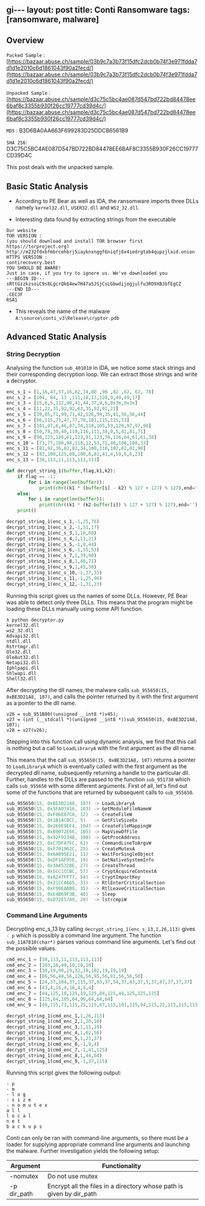 gi---
layout: post
title: Conti Ransomware
tags: [ransomware, malware]
---

## Overview

`Packed Sample` : [https://bazaar.abuse.ch/sample/03b9c7a3b73f15dfc2dcb0b74f3e971fdda7d1d1e2010c6d1861043f90a2fecd/](https://bazaar.abuse.ch/sample/03b9c7a3b73f15dfc2dcb0b74f3e971fdda7d1d1e2010c6d1861043f90a2fecd/)

`Unpacked Sample` : [https://bazaar.abuse.ch/sample/d3c75c5bc4ae087d547bd722bd84478ee6baf8c3355b930f26cc19777cd39d4c/](https://bazaar.abuse.ch/sample/d3c75c5bc4ae087d547bd722bd84478ee6baf8c3355b930f26cc19777cd39d4c/)

`MD5` : B3D6BA0AA663F699283D25DDCB6561B9

`SHA 256`: D3C75C5BC4AE087D547BD722BD84478EE6BAF8C3355B930F26CC19777CD39D4C

This post deals with the unpacked sample. 

## Basic Static Analysis

* According to PE Bear as well as IDA, the ransomware imports three DLLs namely `kernel32.dll`, `USER32.dll` and `WS2_32.dll`.

* Interesting data found by extracting strings from the executable
```
Our website
TOR VERSION : 
(you should download and install TOR browser first https://torproject.org) 
http://m232fdxbfmbrcehbrj5iayknxnggf6niqfj6x4iedrgtab4qupzjlaid.onion 
HTTPS VERSION : 
contirecovery.best
YOU SHOULD BE AWARE! 
Just in case, if you try to ignore us. We've downloaded you
---BEGIN ID---
sRttGzzkzsoiC9s8LgcrQk64ew7H47a5JSjCsLGbwdijogjulfu3RO9XBJbfEgCZ
---END ID---
.CECJF
RSA1
```

- This reveals the name of the malware `A:\source\conti_v3\Release\cryptor.pdb`

## Advanced Static Analysis

### String Decryption
Analysing the function `sub_401010` in IDA, we notice some stack strings and their corresponding decryption loop. We can extract those strings and write a decryptor.

```py
enc_s_1 = [1,16,47,57,16,62,14,80 ,90 ,82 ,62, 62, 78]
enc_s_2 = [104, 84, 13 ,111,18,13,120,9,49,49,17]
enc_s_3 = [15,6,5,112,90,41,44,37,9,6,0x3e,0x3e]
enc_s_4 = [11,22,35,92,92,63,35,92,92,21]
enc_s_5 = [39,85,71,99,71,42,126,99,35,41,56,56,44]
enc_s_6 = [96,115,71,47,77,70,101,115,115,53]
enc_s_7 = [101,97,6,46,87,74,118,105,53,120,97,97,90]
enc_s_8 = [50,78,30,40,119,116,111,38,0,5,81,81,71]
enc_s_9 = [90,123,126,61,123,81,123,78,116,64,61,61,38]
enc_s_10 = [73,77,108,98,118,12,53,72,46,108,108,33]
enc_s_11 = [81,92,36,82,82,34,100,110,102,82,82,98]
enc_s_12 = [92,100,125,88,100,6,82,41,4,59,6,6,23]
enc_s_13 = [38,113,11,113,113,113]

def decrypt_string_1(buffer,flag,k1,k2):
	if flag == -1:
		for i in range(len(buffer)):
			print(chr((k1 * (buffer[i] - k2) % 127 + 127) % 127),end='')
	else:
		for i in range(len(buffer)):
			print(chr((k1 * (k2-buffer[i]) % 127 + 127) % 127),end='')
	print()

decrypt_string_1(enc_s_1,-1,25,78)
decrypt_string_1(enc_s_2,-1,51,17)
decrypt_string_1(enc_s_3,1,18,68)
decrypt_string_1(enc_s_4,1,11,21)
decrypt_string_1(enc_s_5,-1,9,44)
decrypt_string_1(enc_s_6,-1,55,53)
decrypt_string_1(enc_s_7,1,39,90)
decrypt_string_1(enc_s_8,1,40,71)
decrypt_string_1(enc_s_9,1,45,38)
decrypt_string_1(enc_s_10,-1,37,33)
decrypt_string_1(enc_s_11,-1,25,98)
decrypt_string_1(enc_s_12,-1,31,23)
```

Running this script gives us the names of some DLLs. However, PE Bear was able to detect only three DLLs. This means that the program might be loading these DLLs manually using some API function.
```
λ python decryptor.py
kernel32.dll
ws2_32.dll
Advapi32.dll
ntdll.dll
Rstrtmgr.dll
Ole32.dll
OleAut32.dll
Netapi32.dll
Iphlpapi.dll
Shlwapi.dll
Shell32.dll
```
After decrypting the dll names, the malware calls `sub_955650(15, 0xBE3D21A8, 107)`, and calls the pointer returned by it with the first argument as a pointer to the dll name.
```
v26 = sub_951B80((unsigned __int8 *)v45);
v27 = (int (__stdcall *)(unsigned __int8 *))sub_955650(15, 0xBE3D21A8, 107);
v28 = v27(v26);
```
Stepping into this function call using dynamic analysis, we find that this call is nothing but a call to `LoadLibraryA` with the first argument as the dll name. 

This means that the call `sub_955650(15, 0xBE3D21A8, 107)` returns a pointer to `LoadLibraryA` which is eventually called with the first argument as the decrypted dll name, subsequently returning a handle to the particular dll. Further, handles to the DLLs are passed to the function `sub_951730` which calls `sub_955650` with some different arguments. First of all, let's find out some of the functions that are returned by subsequent calls to `sub_955650`.

```cpp
sub_955650(15, 0xBE3D21A8, 107) -> LoadLibraryA
sub_955650(15, 0x5FA07416, 103) -> GetModuleFileNameW
sub_955650(15, 0xF06E87CA, 12)  -> CreateFileW
sub_955650(15, 0x1B1ACBCC, 5)   -> GetFileSizeEx
sub_955650(15, 0x269E9EF4, 104) -> CreateFileMappingW
sub_955650(15, 0xB9072E66, 105) -> MapViewOfFile
sub_955650(15, 0x92F9234B, 108) -> GetProcAddress
sub_955650(23, 0xC7DFA7FC, 61)  -> CommandLineToArgvW
sub_955650(15, 0xF701962C, 25)  -> CreateMutexA
sub_955650(15, 0x6A095E21, 11)  -> WaitForSingleObject
sub_955650(15, 0xDF1AF05E, 19)  -> GetNativeSystemInfo
sub_955650(15, 0x3A4532BE, 27)  -> CreateThread
sub_955650(16, 0x5CC1CCBC, 57)  -> CryptAcquireContextA
sub_955650(16, 0xA247FF77, 54)  -> CryptImportKey
sub_955650(15, 0x21CCA665, 33)  -> RtlEnterCriticalSection
sub_955650(15, 0xF99EABB9, 35)  -> RtlLeaveCriticalSection
sub_955650(15, 0xE4B69F3B, 40)  -> Sleep
sub_955650(15, 0xD72E57A9, 28)  -> lstrcmpiW
```

### Command Line Arguments
Decrypting enc_s_13 by calling `decrypt_string_1(enc_s_13,1,26,113)` gives `- p` which is possibly a command line argument. The function `sub_11A7810(char*)` parses various command line arguments. Let's find out the possible values.

```py
cmd_enc_1 = [38,113,11,113,113,113]
cmd_enc_2 = [103,10,49,10,10,10]
cmd_enc_3 = [38,19,90,19,32,19,102,19,19,19]
cmd_enc_4 = [86,56,48,56,126,56,95,56,81,56,56,56]
cmd_enc_5 = [24,37,104,37,115,37,93,37,54,37,43,37,5,37,87,37,37,37]
cmd_enc_6 = [43,4,16,4,16,4,4,4]
cmd_enc_7 = [44,125,10,125,19,125,84,125,44,125,125,125]
cmd_enc_8 = [125,64,105,64,96,64,64,64]
cmd_enc_9 = [49,115,73,115,25,115,87,115,101,115,94,115,22,115,115,115]

decrypt_string_1(cmd_enc_1,1,26,113)
decrypt_string_1(cmd_enc_2,1,20,10)
decrypt_string_1(cmd_enc_3,1,11,19)
decrypt_string_1(cmd_enc_4,1,62,56)
decrypt_string_1(cmd_enc_5,1,23,37)
decrypt_string_1(cmd_enc_6,-1,9,4)
decrypt_string_1(cmd_enc_7,-1,41,125)
decrypt_string_1(cmd_enc_8,1,44,64)
decrypt_string_1(cmd_enc_9,-1,37,115)
```
Running this script gives the following output:
```
- p
- m
- l o g
- s i z e
- n o m u t e x
a l l
l o c a l
n e t
b a c k u p s
```
Conti can only be ran with command-line arguments, so there must be a loader for supplying appropriate command line arguments and launching the malware. Further investigation yields the following setup:

<table>
	<thead>
		<th>Argument</th>
		<th>Functionality</th>
	</thead>
	<tbody>
		<tr>
			<td>-nomutex</td>
			<td>Do not use mutex</td>
		</tr>
		<tr>
			<td>-p dir_path</td>
			<td>Encrypt all the files in a directory whose path is given by dir_path</td>
		</tr>
	</tbody>
</table>